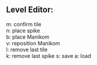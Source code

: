 ## Level Editor:
m: confirm tile\
n: place spike\
b: place Manikom\
v: reposition Manikom\
l: remove last tile\
k: remove last spike
s: save
a: load
